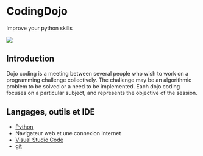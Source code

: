 # CodingDojo
Improve your python skills

![](https://cdn3.volusion.com/mexwq.hxrfd/v/vspfiles/photos/DOJO1-2T.jpg?1517510415)

## Introduction
Dojo coding is a meeting between several people who wish to work on a programming challenge collectively.
The challenge may be an algorithmic problem to be solved or a need to be implemented. Each dojo coding focuses on a particular subject, and represents the objective of the session.
## Langages, outils et IDE

- [Python](https://www.python.org)
- Navigateur web et une connexion Internet
- [Visual Studio Code](http://code.visualstudio.com)
- [git](https://git-scm.com)
